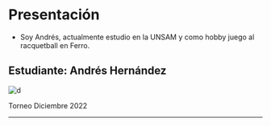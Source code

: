 # Presentación

- Soy Andrés, actualmente estudio en la UNSAM y como hobby juego al racquetball en Ferro.  



## Estudiante: Andrés Hernández





![d](https://photos.app.goo.gl/7CMZC1CYoeAo8qFR8)

Torneo Diciembre 2022

------



